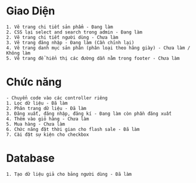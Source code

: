 # Giao Diện
    1. Vẽ trang chi tiết sản phẩm - Đang làm
    2. CSS lại select and search trong admin - Đang làm
    2. Vẽ trang chi tiết người dùng - Chưa làm
    3. Vẽ trang đăng nhập - Đang làm (Cần chỉnh lại)
    4. Vẽ trang danh mục sản phân (phân loại theo hãng giày) - Chưa làm / Không làm
    5. Vẽ trang để hiển thị các đường dẫn nằm trong footer - Chưa làm

# Chức năng
    - Chuyển code vào các controller riêng
    1. Lọc dữ liệu - Đã làm
    2. Phân trang dữ liệu - Đã làm
    3. Đăng xuất, đăng nhập, đăng kí - Đang làm còn phần đăng xuất
    4. Thêm vào giỏ hàng - Chưa làm 
    5. Mua hàng - Chưa làm
    6. Chức năng đặt thời gian cho flash sale - Đã làm
    7. Cài đặt sự kiện cho checkbox


# Database
    1. Tạo dữ liệu giả cho bảng người dùng - Đã làm
